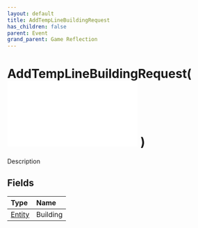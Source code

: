 ```yaml
---
layout: default
title: AddTempLineBuildingRequest
has_children: false
parent: Event
grand_parent: Game Reflection
---
```

# AddTempLineBuildingRequest( ![ EntityEventBase ](/game-reflection/events/entity_event_base.md) )
Description 

## Fields
| Type | Name |
|:-------------|:--------------|
| [Entity](/game-reflection/classes/entity.md) | Building |
